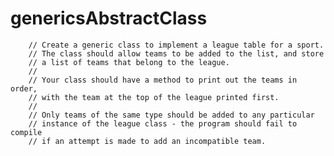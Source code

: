 # genericsAbstractClass

        // Create a generic class to implement a league table for a sport.
        // The class should allow teams to be added to the list, and store
        // a list of teams that belong to the league.
        //
        // Your class should have a method to print out the teams in order,
        // with the team at the top of the league printed first.
        //
        // Only teams of the same type should be added to any particular
        // instance of the league class - the program should fail to compile
        // if an attempt is made to add an incompatible team.
